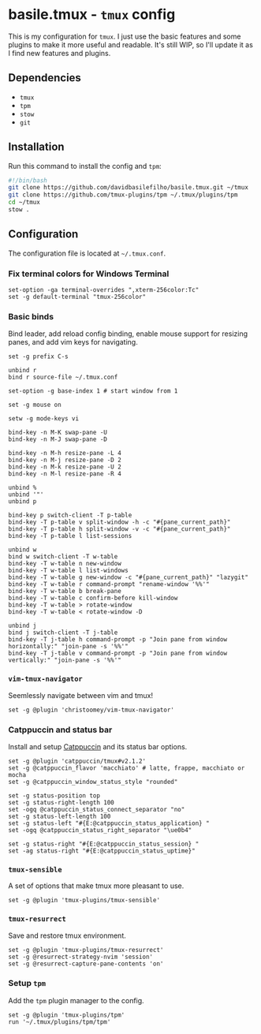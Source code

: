 



# basile.tmux - `tmux` config

This is my configuration for `tmux`. I just use the basic features and some plugins to make it more useful and readable. It's still WIP, so I'll update it as I find new features and plugins.


## Dependencies

- `tmux`
- `tpm`
- `stow`
- `git`


## Installation

Run this command to install the config and `tpm`:

``` bash
#!/bin/bash
git clone https://github.com/davidbasilefilho/basile.tmux.git ~/tmux
git clone https://github.com/tmux-plugins/tpm ~/.tmux/plugins/tpm
cd ~/tmux
stow .
```


## Configuration

The configuration file is located at `~/.tmux.conf`.


### Fix terminal colors for Windows Terminal

```tmux
set-option -ga terminal-overrides ",xterm-256color:Tc"
set -g default-terminal "tmux-256color"
```


### Basic binds

Bind leader, add reload config binding, enable mouse support for resizing panes, and add vim keys for navigating.

```tmux
set -g prefix C-s

unbind r
bind r source-file ~/.tmux.conf

set-option -g base-index 1 # start window from 1

set -g mouse on

setw -g mode-keys vi

bind-key -n M-K swap-pane -U
bind-key -n M-J swap-pane -D

bind-key -n M-h resize-pane -L 4
bind-key -n M-j resize-pane -D 2
bind-key -n M-k resize-pane -U 2
bind-key -n M-l resize-pane -R 4

unbind %
unbind '"'
unbind p

bind-key p switch-client -T p-table
bind-key -T p-table v split-window -h -c "#{pane_current_path}"
bind-key -T p-table h split-window -v -c "#{pane_current_path}"
bind-key -T p-table l list-sessions

unbind w
bind w switch-client -T w-table
bind-key -T w-table n new-window
bind-key -T w-table l list-windows
bind-key -T w-table g new-window -c "#{pane_current_path}" "lazygit"
bind-key -T w-table r command-prompt "rename-window '%%'"
bind-key -T w-table b break-pane
bind-key -T w-table c confirm-before kill-window
bind-key -T w-table > rotate-window
bind-key -T w-table < rotate-window -D

unbind j
bind j switch-client -T j-table
bind-key -T j-table h command-prompt -p "Join pane from window horizontally:" "join-pane -s '%%'"
bind-key -T j-table v command-prompt -p "Join pane from window vertically:" "join-pane -s '%%'"
```


### `vim-tmux-navigator`

Seemlessly navigate between vim and tmux!

```tmux
set -g @plugin 'christoomey/vim-tmux-navigator'
```


### Catppuccin and status bar

Install and setup [Catppuccin](https://catppuccin.com/) and its status bar options.

```tmux
set -g @plugin 'catppuccin/tmux#v2.1.2'
set -g @catppuccin_flavor 'macchiato' # latte, frappe, macchiato or mocha
set -g @catppuccin_window_status_style "rounded"

set -g status-position top
set -g status-right-length 100
set -ogq @catppuccin_status_connect_separator "no"
set -g status-left-length 100
set -g status-left "#{E:@catppuccin_status_application} "
set -ogq @catppuccin_status_right_separator "\ue0b4"

set -g status-right "#{E:@catppuccin_status_session} "
set -ag status-right "#{E:@catppuccin_status_uptime}"
```


### `tmux-sensible`

A set of options that make tmux more pleasant to use.
```tmux
set -g @plugin 'tmux-plugins/tmux-sensible'
```


### `tmux-resurrect`

Save and restore tmux environment.
```tmux
set -g @plugin 'tmux-plugins/tmux-resurrect'
set -g @resurrect-strategy-nvim 'session'
set -g @resurrect-capture-pane-contents 'on'
```


### Setup `tpm`

Add the `tpm` plugin manager to the config.

```tmux
set -g @plugin 'tmux-plugins/tpm'
run '~/.tmux/plugins/tpm/tpm'
```
